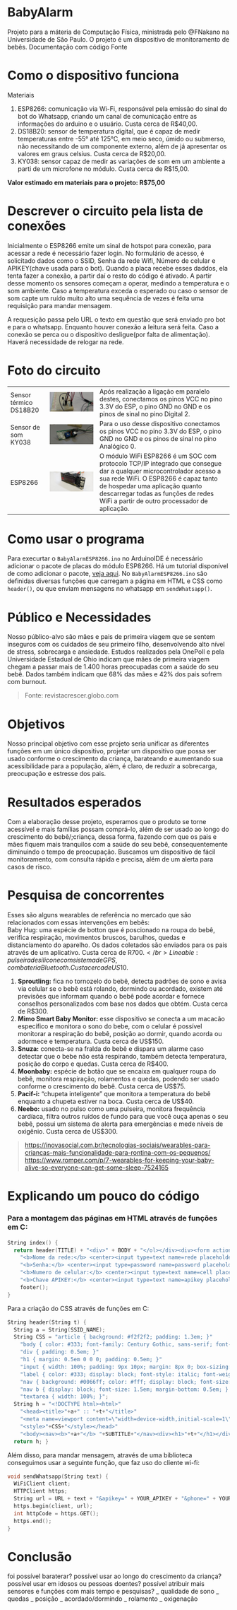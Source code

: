 # BabyAlarm
Projeto para a máteria de Computação Física, ministrada pelo @FNakano na Universidade de Sâo Paulo. O projeto é um dispositivo de monitoramento de bebês.
Documentação com código Fonte

# Como o dispositivo funciona
  

Materiais 
1. ESP8266: comunicação via Wi-Fi, responsável pela emissão do sinal do bot do Whatsapp, criando um canal de comunicação entre as informações do arduino e o usuário. Custa cerca de R$40,00.</br>
2. DS18B20: sensor de temperatura digital, que é capaz de medir temperaturas entre -55° até 125°C, em meio seco, úmido ou submerso, não necessitando de um componente externo, além de já apresentar os valores em graus celsius. Custa cerca de R$20,00.</br>
3. KY038: sensor capaz de medir as variações de som em um ambiente a parti de um microfone no módulo. Custa cerca de R$15,00.</br>

**Valor estimado em materiais para o projeto: R$75,00**

# Descrever o circuito pela lista de conexões
Inicialmente o ESP8266 emite um sinal de hotspot para conexão, para acessar a rede é necessário fazer login. No formulário de acesso, é solicitado dados como o SSID, Senha da rede Wifi, Número de celular e APIKEY(chave usada para o bot). Quando a placa recebe esses daddos, ela tenta fazer a conexão, a partir daí o resto do código é ativado. A partir desse momento os sensores começam a operar, medindo a temperatura e o som ambiente. Caso a temperatura exceda o esperado ou caso o sensor de som capte um ruído muito alto uma sequência de vezes é feita uma requisição para mandar mensagem.

A requesição passa pelo URL o texto em questão que será enviado pro bot e para o whatsapp. Enquanto houver conexão a leitura será feita. Caso a conexão se perca ou o dispositivo desligue(por falta de alimentação). Haverá necessidade de relogar na rede.

# Foto do circuito

<table>
  <tr>
    <td>Sensor térmico DS18B20</td>
    <td><img src="https://raw.githubusercontent.com/SystemGuuh/Computacao-Fisica/main/BabyAlarm/imgs/cicuito2.jpg" title="SensorTemp"></td>
    <td>Após realização a ligação em paralelo destes, conectamos os pinos VCC no pino 3.3V do ESP, o pino GND no GND e os pinos de sinal no pino Digital 2.</td>
  </tr>
  <tr>
    <td>Sensor de som KY038</td>
    <td><img src="https://raw.githubusercontent.com/SystemGuuh/Computacao-Fisica/main/BabyAlarm/imgs/sensorSom.jpg" title="SensorSom"></td>
    <td>Para o uso desse dispositivo conectamos os pinos VCC no pino 3.3V do ESP, o pino GND no GND e os pinos de sinal no pino Analógico 0.</td>

  <tr>
    <td>ESP8266</td>
    <td><img src="https://raw.githubusercontent.com/SystemGuuh/Computacao-Fisica/main/BabyAlarm/imgs/ESP.jpg" title="ESP"></td>
    <td>
O módulo WiFi ESP8266 é um SOC com protocolo TCP/IP integrado que consegue dar a qualquer microcontrolador acesso a sua rede WiFi. O ESP8266 é capaz tanto de hospedar uma aplicação quanto descarregar todas as funções de redes WiFi a partir de outro processador de aplicação.</td>
  </tr>
</table>

# Como usar o programa

Para execurtar o `BabyAlarmESP8266.ino` no ArduinoIDE é necessário adicionar o pacote de placas do módulo ESP8266. Há um tutorial disponível de como adicionar o pacote,
<a href="https://www.robocore.net/tutoriais/programando-o-esp8266-pela-arduino-ide">veja aqui</a>. No `BabyAlarmESP8266.ino` são definidas diversas funções que carregam a página em HTML e CSS como `header()`, ou que enviam mensagens no whatsapp em `sendWhatsapp()`.

# Público e Necessidades

Nosso público-alvo são mães e pais de primeira viagem que se sentem inseguros com os cuidados de seu primeiro filho, desenvolvendo  alto nível de stress, sobrecarga e ansiedade. Estudos realizados pela OnePoll e pela Universidade Estadual de Ohio indicam que mães de primeira viagem chegam a passar mais de 1.400 horas preocupadas com a saúde do seu bebê. Dados também indicam que 68% das mães e 42% dos pais sofrem com burnout.

>Fonte: revistacrescer.globo.com

# Objetivos

Nosso principal objetivo com esse projeto seria unificar as diferentes funções em um único dispositivo, projetar um dispositivo que possa ser usado conforme o crescimento da criança, barateando e aumentando sua acessibilidade para a população, além, é claro, de reduzir a sobrecarga, preocupação e estresse dos pais.

# Resultados esperados

Com a elaboração desse projeto, esperamos que o produto se torne acessível e mais famílias possam comprá-lo, além de ser usado ao longo do crescimento do bebê/;criança, dessa forma, fazendo com que os pais e mães fiquem mais tranquilos com a saúde do seu bebê, consequentemente diminuindo o tempo de preocupação. Buscamos um dispositivo de fácil monitoramento, com consulta rápida e precisa, além de um alerta para casos de risco.

# Pesquisa de concorrentes

Esses são alguns wearables de referência no mercado que são relacionados com essas intervenções em bebês:</br>
Baby Hug: uma espécie de botton que é poscionado na roupa do bebê, verifica respiração, movimentos bruscos, barulhos, quedas e distanciamento do aparelho. Os dados coletados são enviados para os pais através de um aplicativo. Custa cerca de R$700. </br>
Lineable: pulseira de silicone com sistema de GPS,com bateria Bluetooth. Custa cerca de US$10.</br>

1. **Sproutling:** fica no tornozelo do bebê, detecta padrões de sono e avisa via celular se o bebê está rolando, dormindo ou acordado, existem até previsões que informam quando o bebê pode acordar e fornece conselhos personalizados com base nos dados que obtém. Custa cerca de R$300.</br>
2. **Mimo Smart Baby Monitor:** esse dispositivo se conecta a um macacão específico e monitora o sono do bebe, com o celular é possível monitorar a respiração do bebê, posição ao dormir, quando acorda ou adormece e temperatura. Custa cerca de US$150.</br>
3. **Snuza:** conecta-se na fralda do bebê e dispara um alarme caso detectar que o bebe não está respirando, também detecta temperatura, posição do corpo e quedas. Custa cerca de R$400.</br>
4. **Moonbaby:** espécie de botão que se encaixa em qualquer roupa do bebê, monitora respiração, rolamentos e quedas, podendo ser usado conforme o crescimento do bebê. Custa cerca de US$75.</br>
5. **Pacif-i:** “chupeta inteligente” que monitora a temperatura do bebê enquanto a chupeta estiver na boca. Custa cerca de US$40.</br>
6. **Neebo:** usado no pulso como uma pulseira, monitora frequência cardíaca,  filtra outros ruídos de fundo para que você ouça apenas o seu bebê, possui um sistema de alerta para emergências e mede níveis de oxigênio. Custa cerca de US$300.</br>

> https://inovasocial.com.br/tecnologias-sociais/wearables-para-criancas-mais-funcionalidade-para-rontina-com-os-pequenos/ 
> https://www.romper.com/p/7-wearables-for-keeping-your-baby-alive-so-everyone-can-get-some-sleep-7524165 

# Explicando um pouco do código

<h3>Para a montagem das páginas em HTML através de funções em C:</h3>

```C
String index() {
  return header(TITLE) + "<div>" + BODY + "</ol></div><div><form action=/post method=post>" +
    "<b>Nome da rede:</b> <center><input type=text name=rede placeholder='SSID do reteador'></input></center>" +
    "<b>Senha:</b> <center><input type=password name=password placeholder='Senha do roteador'></center>" + 
    "<b>Numero de celular:</b> <center><input type=text name=cell placeholder='0000000000000'></input></center>" +
    "<b>Chave APIKEY:</b> <center><input type=text name=apikey placeholder='12345678'></input><input type=submit value=\"Enviar\"></form></center>" +
    footer();
}
```
Para a criação do CSS através de funções em C:

```C
String header(String t) {
  String a = String(SSID_NAME);
  String CSS = "article { background: #f2f2f2; padding: 1.3em; }" 
    "body { color: #333; font-family: Century Gothic, sans-serif; font-size: 18px; line-height: 24px; margin: 0; padding: 0; }"
    "div { padding: 0.5em; }"
    "h1 { margin: 0.5em 0 0 0; padding: 0.5em; }"
    "input { width: 100%; padding: 9px 10px; margin: 8px 0; box-sizing: border-box; border-radius: 0; border: 1px solid #555555; }"
    "label { color: #333; display: block; font-style: italic; font-weight: bold; }"
    "nav { background: #0066ff; color: #fff; display: block; font-size: 1.3em; padding: 1em; }"
    "nav b { display: block; font-size: 1.5em; margin-bottom: 0.5em; } "
    "textarea { width: 100%; }";
  String h = "<!DOCTYPE html><html>"
    "<head><title>"+a+" :: "+t+"</title>"
    "<meta name=viewport content=\"width=device-width,initial-scale=1\">"
    "<style>"+CSS+"</style></head>"
    "<body><nav><b>"+a+"</b> "+SUBTITLE+"</nav><div><h1>"+t+"</h1></div><div>";
  return h; }
  ```
Além disso, para mandar mensagem, através de uma biblioteca conseguimos usar a seguinte função, que faz uso do cliente wi-fi:

```C
void sendWhatsapp(String text) {
  WiFiClient client;
  HTTPClient https;
  String url = URL + text + "&apikey=" + YOUR_APIKEY + "&phone=" + YOUR_PHONE;
  https.begin(client, url);
  int httpCode = https.GET();
  https.end();
}
```


# Conclusão

foi possível baraterar?
possível usar ao longo do crescimento da criança?
possível usar em idosos ou pessoas doentes?
possível atribuir mais sensores e funções com mais tempo e pesquisas?
	_ qualidade de sono
	_ quedas
	_ posição
	_ acordado/dormindo
	_ rolamento
	_ oxigenação


